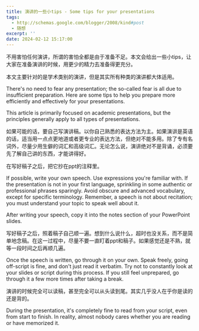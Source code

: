 ```yaml
---
title: 演讲的一些小tips - Some tips for your presentations
tags:
  - http://schemas.google.com/blogger/2008/kind#post
  - 随想
excerpt: ''
date: 2024-02-12 15:17:00
---
```


<!-- more -->
不用害怕任何演讲，所谓的害怕全都是由于准备不足。本文会给出一些小tips，让大家在准备演讲的时候，用更少的精力去准备得更充分。

本文主要针对的是学术类别的演讲，但是其实所有种类的演讲都大体适用。

There's no need to fear any presentation; the so-called fear is all due to insufficient preparation. Here are some tips to help you prepare more efficiently and effectively for your presentations.

This article is primarily focused on academic presentations, but the principles generally apply to all types of presentations.

  

如果可能的话，要自己写演讲稿。以你自己熟悉的表达方法为主。如果演讲是英语的话，适当用一点点更地道或者更专业的表达方法，但绝对不能多用。除了专有名词外，尽量少用生僻的词汇和高级词汇。无论怎么说，演讲绝对不是背诵，必须要先了解自己讲的东西，才能讲得好。

在写好稿子之后，把它抄在ppt的注释里。

If possible, write your own speech. Use expressions you're familiar with. If the presentation is not in your first language, sprinkling in some authentic or professional phrases sparingly. Avoid obscure and advanced vocabulary, except for specific terminology. Remember, a speech is not about recitation; you must understand your topic to speak well about it.

After writing your speech, copy it into the notes section of your PowerPoint slides.

  

写好稿子之后，照着稿子自己顺一遍。想到什么说什么，超时也没关系，而不是简单地念稿。在这一过程中，尽量不要一直盯着ppt和稿子。如果感觉还是不熟，就等一段时间之后再顺几遍。

Once the speech is written, go through it on your own. Speak freely, going off-script is fine, and don't just read it verbatim. Try not to constantly look at your slides or script during this process. If you still feel unprepared, go through it a few more times after taking a break.

  

演讲的时候完全可以读稿，甚至完全可以从头读到尾。其实几乎没人在乎你是读的还是背的。

During the presentation, it's completely fine to read from your script, even from start to finish. In reality, almost nobody cares whether you are reading or have memorized it.
